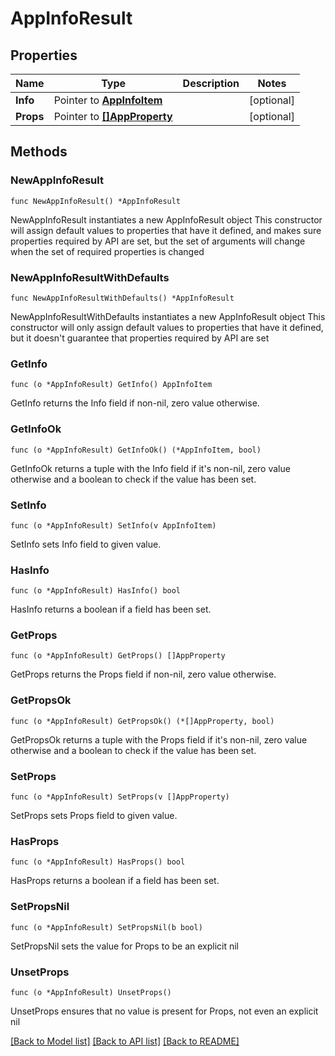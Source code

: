 # AppInfoResult

## Properties

Name | Type | Description | Notes
------------ | ------------- | ------------- | -------------
**Info** | Pointer to [**AppInfoItem**](AppInfoItem.md) |  | [optional] 
**Props** | Pointer to [**[]AppProperty**](AppProperty.md) |  | [optional] 

## Methods

### NewAppInfoResult

`func NewAppInfoResult() *AppInfoResult`

NewAppInfoResult instantiates a new AppInfoResult object
This constructor will assign default values to properties that have it defined,
and makes sure properties required by API are set, but the set of arguments
will change when the set of required properties is changed

### NewAppInfoResultWithDefaults

`func NewAppInfoResultWithDefaults() *AppInfoResult`

NewAppInfoResultWithDefaults instantiates a new AppInfoResult object
This constructor will only assign default values to properties that have it defined,
but it doesn't guarantee that properties required by API are set

### GetInfo

`func (o *AppInfoResult) GetInfo() AppInfoItem`

GetInfo returns the Info field if non-nil, zero value otherwise.

### GetInfoOk

`func (o *AppInfoResult) GetInfoOk() (*AppInfoItem, bool)`

GetInfoOk returns a tuple with the Info field if it's non-nil, zero value otherwise
and a boolean to check if the value has been set.

### SetInfo

`func (o *AppInfoResult) SetInfo(v AppInfoItem)`

SetInfo sets Info field to given value.

### HasInfo

`func (o *AppInfoResult) HasInfo() bool`

HasInfo returns a boolean if a field has been set.

### GetProps

`func (o *AppInfoResult) GetProps() []AppProperty`

GetProps returns the Props field if non-nil, zero value otherwise.

### GetPropsOk

`func (o *AppInfoResult) GetPropsOk() (*[]AppProperty, bool)`

GetPropsOk returns a tuple with the Props field if it's non-nil, zero value otherwise
and a boolean to check if the value has been set.

### SetProps

`func (o *AppInfoResult) SetProps(v []AppProperty)`

SetProps sets Props field to given value.

### HasProps

`func (o *AppInfoResult) HasProps() bool`

HasProps returns a boolean if a field has been set.

### SetPropsNil

`func (o *AppInfoResult) SetPropsNil(b bool)`

 SetPropsNil sets the value for Props to be an explicit nil

### UnsetProps
`func (o *AppInfoResult) UnsetProps()`

UnsetProps ensures that no value is present for Props, not even an explicit nil

[[Back to Model list]](../README.md#documentation-for-models) [[Back to API list]](../README.md#documentation-for-api-endpoints) [[Back to README]](../README.md)


